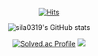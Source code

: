 
 <div align=center>
 
[![Hits](https://hits.seeyoufarm.com/api/count/incr/badge.svg?url=https%3A%2F%2Fgithub.com%2Fsila0319&count_bg=%23BE1A31&title_bg=%230C5CEF&icon=java.svg&icon_color=%23E7E7E7&title=hits&edge_flat=false)](https://hits.seeyoufarm.com)

![sila0319's GitHub stats](https://github-readme-stats.vercel.app/api?username=K-Junyyy&show_icons=true&theme=dark)     


[![Solved.ac Profile](http://mazassumnida.wtf/api/generate_badge?boj=sila0319)](https://solved.ac/sila0319)
<img src="http://mazandi.herokuapp.com/api?handle=sila0319&theme=warm"/>
</div>








